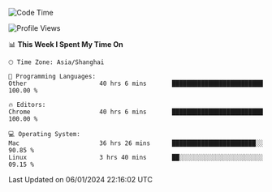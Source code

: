 <!--START_SECTION:waka-->
![Code Time](http://img.shields.io/badge/Code%20Time-1%2C766%20hrs%206%20mins-blue)

![Profile Views](http://img.shields.io/badge/Profile%20Views-0-blue)

📊 **This Week I Spent My Time On** 

```text
🕑︎ Time Zone: Asia/Shanghai

💬 Programming Languages: 
Other                    40 hrs 6 mins       █████████████████████████   100.00 % 

🔥 Editors: 
Chrome                   40 hrs 6 mins       █████████████████████████   100.00 % 

💻 Operating System: 
Mac                      36 hrs 26 mins      ███████████████████████░░   90.85 % 
Linux                    3 hrs 40 mins       ██░░░░░░░░░░░░░░░░░░░░░░░   09.15 % 
```


 Last Updated on 06/01/2024 22:16:02 UTC
<!--END_SECTION:waka-->